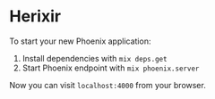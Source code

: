 # Herixir

To start your new Phoenix application:

1. Install dependencies with `mix deps.get`
2. Start Phoenix endpoint with `mix phoenix.server`

Now you can visit `localhost:4000` from your browser.
